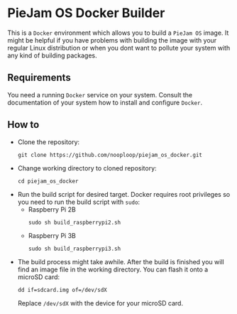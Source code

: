 # PieJam OS Docker Builder
This is a `Docker` environment which allows you to build a `PieJam OS` image.
It might be helpful if you have problems with building the image with
your regular Linux distribution or when you dont want to pollute your
system with any kind of building packages.

## Requirements
You need a running `Docker` service on your system. Consult the documentation
of your system how to install and configure `Docker`.

## How to
* Clone the repository:
  ```
  git clone https://github.com/nooploop/piejam_os_docker.git
  ```
* Change working directory to cloned repository:
  ```
  cd piejam_os_docker
  ```
* Run the build script for desired target. Docker requires root privileges so you need to run the build script with `sudo`:
  * Raspberry Pi 2B
    ```
    sudo sh build_raspberrypi2.sh
    ```
  * Raspberry Pi 3B
    ```
    sudo sh build_raspberrypi3.sh
    ```
* The build process might take awhile. After the build is finished you will find an image file in the working directory. You can flash it onto a microSD card:
  ```
  dd if=sdcard.img of=/dev/sdX
  ```
  Replace `/dev/sdX` with the device for your microSD card.